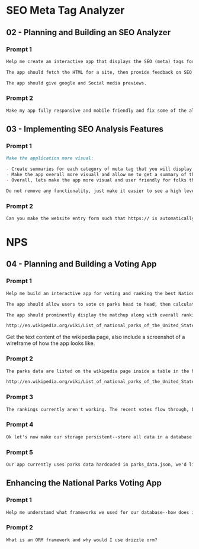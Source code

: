 # SEO Meta Tag Analyzer

## 02 - Planning and Building an SEO Analyzer

### Prompt 1

```markdown
Help me create an interactive app that displays the SEO (meta) tags for any website in an interactive and visual way to check that they're properly implemented.

The app should fetch the HTML for a site, then provide feedback on SEO tags in accordance with best practices for SEO optimization.

The app should give google and Social media previews.
```

### Prompt 2

```markdown
Make my app fully responsive and mobile friendly and fix some of the alignment and padding issues with the buttons and elements. Specifically, fix the centering of the overall SEO score and remove the "/100"
```

## 03 - Implementing SEO Analysis Features

### Prompt 1

```markdown
Make the application more visual:

- Create summaries for each category of meta tag that you will display visually to the user, similar to the overall score
- Make the app overall more visuall and allow me to get a summary of the SEO results at a glance
- Overall, lets make the app more visual and user friendly for folks that might be new to SEO so we can get a high-level view of how well our page is implemented

Do not remove any functionality, just make it easier to see a high level summary or drill down into the details
```

### Prompt 2

```markdown
Can you make the website entry form such that https:// is automatically populated and the user doesn't have to enter any other info
```

# NPS

## 04 - Planning and Building a Voting App

### Prompt 1

```markdown
Help me build an interactive app for voting and ranking the best National Parks.

The app should allow users to vote on parks head to head, then calculate a ranking for the parks based on the chess ELO system.

The app should prominently display the matchup along with overall rankings and recent votes.

http://en.wikipedia.org/wiki/List_of_national_parks_of_the_United_States
```

Get the text content of the wikipedia page, also include a screenshot of a wireframe of how the app looks like.


### Prompt 2

```markdown
The parks data are listed on the wikipedia page inside a table in the html, please fetch the page, download it, and extract all the parks from the source. There should be 63. Each park has an image in the table--you should use the externally hosted image as park image in our app

http://en.wikipedia.org/wiki/List_of_national_parks_of_the_United_States
```


### Prompt 3

```markdown
The rankings currently aren't working. The recent votes flow through, but I don't see any updates for the scores
```

### Prompt 4

```markdown
Ok let's now make our storage persistent--store all data in a database so it persists across sessions and users.
```

### Prompt 5

```markdown
Our app currently uses parks data hardcoded in parks_data.json, we'd like to move this to a postgres database. You should analyze the structure of the data and create a schema for rapid import. Be sure to check the data types and perform all necessary migrations.
```

## Enhancing the National Parks Voting App

### Prompt 1

```markdown
Help me understand what frameworks we used for our database--how does it work and how are we managing it?
```

### Prompt 2

```markdown
What is an ORM framework and why would I use drizzle orm?
```

